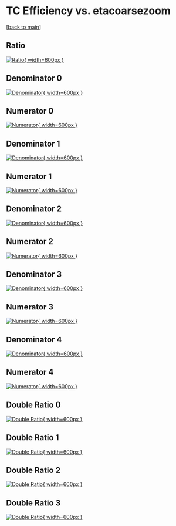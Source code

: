 # TC Efficiency vs. etacoarsezoom

[[back to main](./)]



## Ratio

[![Ratio](../mtv/var/TC_base_0_-1_eff_etacoarsezoom.png){ width=600px }](../mtv/var/TC_base_0_-1_eff_etacoarsezoom.pdf)

## Denominator 0

[![Denominator](../mtv/den/TC_base_0_-1_eff_etacoarsezoom_den0.png){ width=600px }](../mtv/den/TC_base_0_-1_eff_etacoarsezoom_den0.pdf)

## Numerator 0

[![Numerator](../mtv/num/TC_base_0_-1_eff_etacoarsezoom_num0.png){ width=600px }](../mtv/num/TC_base_0_-1_eff_etacoarsezoom_num0.pdf)

## Denominator 1

[![Denominator](../mtv/den/TC_base_0_-1_eff_etacoarsezoom_den1.png){ width=600px }](../mtv/den/TC_base_0_-1_eff_etacoarsezoom_den1.pdf)

## Numerator 1

[![Numerator](../mtv/num/TC_base_0_-1_eff_etacoarsezoom_num1.png){ width=600px }](../mtv/num/TC_base_0_-1_eff_etacoarsezoom_num1.pdf)

## Denominator 2

[![Denominator](../mtv/den/TC_base_0_-1_eff_etacoarsezoom_den2.png){ width=600px }](../mtv/den/TC_base_0_-1_eff_etacoarsezoom_den2.pdf)

## Numerator 2

[![Numerator](../mtv/num/TC_base_0_-1_eff_etacoarsezoom_num2.png){ width=600px }](../mtv/num/TC_base_0_-1_eff_etacoarsezoom_num2.pdf)

## Denominator 3

[![Denominator](../mtv/den/TC_base_0_-1_eff_etacoarsezoom_den3.png){ width=600px }](../mtv/den/TC_base_0_-1_eff_etacoarsezoom_den3.pdf)

## Numerator 3

[![Numerator](../mtv/num/TC_base_0_-1_eff_etacoarsezoom_num3.png){ width=600px }](../mtv/num/TC_base_0_-1_eff_etacoarsezoom_num3.pdf)

## Denominator 4

[![Denominator](../mtv/den/TC_base_0_-1_eff_etacoarsezoom_den4.png){ width=600px }](../mtv/den/TC_base_0_-1_eff_etacoarsezoom_den4.pdf)

## Numerator 4

[![Numerator](../mtv/num/TC_base_0_-1_eff_etacoarsezoom_num4.png){ width=600px }](../mtv/num/TC_base_0_-1_eff_etacoarsezoom_num4.pdf)

## Double Ratio 0

[![Double Ratio](../mtv/ratio/TC_base_0_-1_eff_etacoarsezoom_ratio0.png){ width=600px }](../mtv/ratio/TC_base_0_-1_eff_etacoarsezoom_ratio0.pdf)

## Double Ratio 1

[![Double Ratio](../mtv/ratio/TC_base_0_-1_eff_etacoarsezoom_ratio1.png){ width=600px }](../mtv/ratio/TC_base_0_-1_eff_etacoarsezoom_ratio1.pdf)

## Double Ratio 2

[![Double Ratio](../mtv/ratio/TC_base_0_-1_eff_etacoarsezoom_ratio2.png){ width=600px }](../mtv/ratio/TC_base_0_-1_eff_etacoarsezoom_ratio2.pdf)

## Double Ratio 3

[![Double Ratio](../mtv/ratio/TC_base_0_-1_eff_etacoarsezoom_ratio3.png){ width=600px }](../mtv/ratio/TC_base_0_-1_eff_etacoarsezoom_ratio3.pdf)

